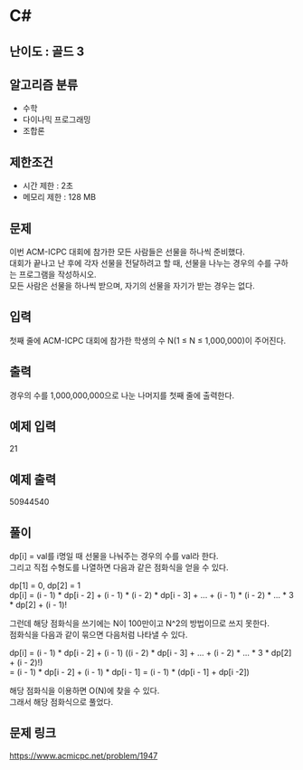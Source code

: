 # C#

## 난이도 : 골드 3

## 알고리즘 분류
  - 수학
  - 다이나믹 프로그래밍
  - 조합론

## 제한조건
  - 시간 제한 : 2초
  - 메모리 제한 : 128 MB

## 문제
이번 ACM-ICPC 대회에 참가한 모든 사람들은 선물을 하나씩 준비했다.<br/>
대회가 끝나고 난 후에 각자 선물을 전달하려고 할 때, 선물을 나누는 경우의 수를 구하는 프로그램을 작성하시오.<br/>
모든 사람은 선물을 하나씩 받으며, 자기의 선물을 자기가 받는 경우는 없다.<br/>


## 입력
첫째 줄에 ACM-ICPC 대회에 참가한 학생의 수 N(1 ≤ N ≤ 1,000,000)이 주어진다.<br/>


## 출력
경우의 수를 1,000,000,000으로 나눈 나머지를 첫째 줄에 출력한다.<br/>


## 예제 입력
21<br/>


## 예제 출력
50944540<br/>


## 풀이
dp[i] = val를 i명일 때 선물을 나눠주는 경우의 수를 val라 한다.<br/>
그리고 직접 수형도를 나열하면 다음과 같은 점화식을 얻을 수 있다.<br/>


dp[1] = 0, dp[2] = 1<br/>
dp[i] = (i - 1) * dp[i - 2] + (i - 1) * (i - 2) * dp[i - 3] + ... + (i - 1) * (i - 2) * ... * 3 * dp[2] + (i - 1)!<br/>


그런데 해당 점화식을 쓰기에는 N이 100만이고 N^2의 방법이므로 쓰지 못한다.<br/>
점화식을 다음과 같이 묶으면 다음처럼 나타낼 수 있다.<br/>


dp[i] = (i - 1) * dp[i - 2] + (i - 1) ((i - 2) * dp[i - 3] + ... + (i - 2) * ... * 3 * dp[2] + (i - 2)!)<br/>
= (i - 1) * dp[i - 2] + (i - 1) * dp[i - 1] = (i - 1) * (dp[i - 1] + dp[i -2])<br/>


해당 점화식을 이용하면 O(N)에 찾을 수 있다.<br/>
그래서 해당 점화식으로 풀었다.<br/>


## 문제 링크
https://www.acmicpc.net/problem/1947